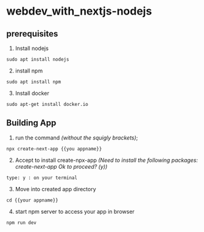 # webdev_with_nextjs-nodejs

## prerequisites

1. Install nodejs

```
sudo apt install nodejs
```

2. install npm

```
sudo apt install npm
```

3. Install docker

```
sudo apt-get install docker.io
```

## Building App

1. run the command *(without the squigly brackets)*; 

```
npx create-next-app {{you appname}} 
```

2. Accept to install create-npx-app *(Need to install the following packages:
  create-next-app
Ok to proceed? (y))*

```
type: y : on your terminal 
```
3. Move into created app directory

```
cd {{your appname}}
```

4. start npm server to access your app in browser

```
npm run dev
```
